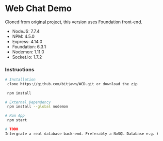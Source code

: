 <h1>Web Chat Demo</h1>

<p>Cloned from <a href="https://github.com/quauab/WebChatDemoApp.git">original project</a>, this version uses Foundation front-end.</p>

<ul>
    <li>NodeJS: 7.7.4</li>
    <li>NPM: 4.5.0</li>       
    <li>Express: 4.14.0</li>      
    <li>Foundation: 6.3.1</li>
    <li>Nodemon: 1.11.0</li>
    <li>Socket.io: 1.7.2</li>
</ul>

<h3>Instructions</h3>

```bash
# Installation
 clone https://github.com/bitjawn/WCD.git or download the zip
 
 npm install
 
# External Dependency
 npm install --global nodemon
 
# Run App
 npm start
 
# TODO
Intergrate a real database back-end. Preferably a NoSQL Database e.g. CouchDB, MongoDB etc.
```
